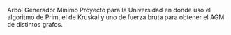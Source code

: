 Arbol Generador Minimo
Proyecto para la Universidad en donde uso el algoritmo de Prim, el de Kruskal y uno de fuerza bruta para obtener el AGM de distintos grafos.
